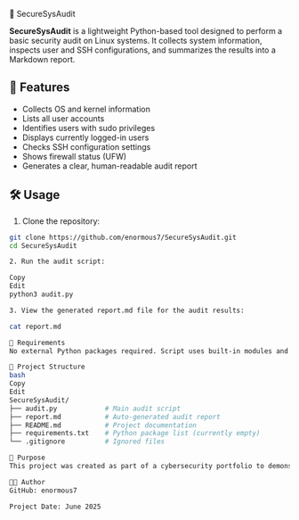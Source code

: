 🔐 SecureSysAudit

**SecureSysAudit** is a lightweight Python-based tool designed to perform a basic security audit on Linux systems. It collects system information, inspects user and SSH configurations, and summarizes the results into a Markdown report.

## 📌 Features

- Collects OS and kernel information
- Lists all user accounts
- Identifies users with sudo privileges
- Displays currently logged-in users
- Checks SSH configuration settings
- Shows firewall status (UFW)
- Generates a clear, human-readable audit report

## 🛠️ Usage

1. Clone the repository:

```bash
git clone https://github.com/enormous7/SecureSysAudit.git
cd SecureSysAudit

2. Run the audit script:

Copy
Edit
python3 audit.py

3. View the generated report.md file for the audit results:

cat report.md

🧱 Requirements
No external Python packages required. Script uses built-in modules and standard Linux commands.

📂 Project Structure
bash
Copy
Edit
SecureSysAudit/
├── audit.py            # Main audit script
├── report.md           # Auto-generated audit report
├── README.md           # Project documentation
├── requirements.txt    # Python package list (currently empty)
└── .gitignore          # Ignored files

🎯 Purpose
This project was created as part of a cybersecurity portfolio to demonstrate practical skills in system auditing, scripting, and automation. It is tailored to support applications for roles such as Information System Security Specialist.

👩‍💻 Author
GitHub: enormous7

Project Date: June 2025

